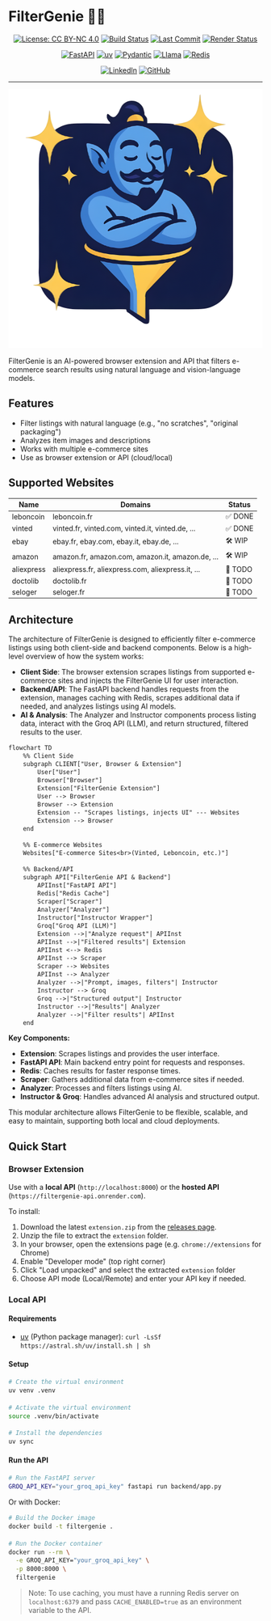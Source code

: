 # FilterGenie 🧞‍♂️

<!-- Project info -->
<div align="center">

[![License: CC BY-NC 4.0](https://img.shields.io/badge/license-CC--BY--NC%204.0-lightgrey?logo=creativecommons)](https://github.com/daltunay/filtergenie/blob/master/LICENSE)
[![Build Status](https://img.shields.io/github/check-runs/daltunay/filtergenie/master)](https://github.com/daltunay/filtergenie/actions/workflows/ci.yml)
[![Last Commit](https://img.shields.io/github/last-commit/daltunay/filtergenie)](https://github.com/daltunay/filtergenie/commits/master/?author=daltunay)
[![Render Status](https://img.shields.io/badge/Render-live-brightgreen?logo=render)](https://filtergenie-api.onrender.com/)

</div>

<!-- Tech stack -->
<div align="center">

[![FastAPI](https://img.shields.io/badge/FastAPI-009485.svg?logo=fastapi&logoColor=white)](https://fastapi.tiangolo.com/)
[![uv](https://img.shields.io/endpoint?url=https://raw.githubusercontent.com/astral-sh/uv/main/assets/badge/v0.json)](https://github.com/astral-sh/uv)
[![Pydantic](https://img.shields.io/endpoint?url=https://raw.githubusercontent.com/pydantic/pydantic/main/docs/badge/v2.json)](https://docs.pydantic.dev/latest/contributing/#badges)
[![Llama](https://img.shields.io/badge/Llama4-blue?logo=meta)](https://console.groq.com/docs/model/llama-4-scout-17b-16e-instruct)
[![Redis](https://img.shields.io/badge/Redis-DC382D?logo=redis&logoColor=white)](https://redis.io/)

</div>

<!-- Social -->
<div align="center">

[![LinkedIn](https://custom-icon-badges.demolab.com/badge/LinkedIn-0A66C2?logo=linkedin-white&logoColor=fff)](https://www.linkedin.com/in/daltunay/)
[![GitHub](https://custom-icon-badges.demolab.com/badge/GitHub-181717?logo=github&logoColor=fff)](https://github.com/daltunay)

</div>

<hr>

<p align="center">
  <img src="extension/assets/logo.png" alt="FilterGenie Logo" width="512" height="512">
</p>
FilterGenie is an AI-powered browser extension and API that filters e-commerce search results using natural language and vision-language models.

## Features

- Filter listings with natural language (e.g., "no scratches", "original packaging")
- Analyzes item images and descriptions
- Works with multiple e-commerce sites
- Use as browser extension or API (cloud/local)

## Supported Websites

| Name       | Domains                                           | Status  |
| ---------- | ------------------------------------------------- | ------- |
| leboncoin  | leboncoin.fr                                      | ✅ DONE |
| vinted     | vinted.fr, vinted.com, vinted.it, vinted.de, ...  | ✅ DONE |
| ebay       | ebay.fr, ebay.com, ebay.it, ebay.de, ...          | 🛠️ WIP  |
| amazon     | amazon.fr, amazon.com, amazon.it, amazon.de, ...  | 🛠️ WIP  |
| aliexpress | aliexpress.fr, aliexpress.com, aliexpress.it, ... | 📝 TODO |
| doctolib   | doctolib.fr                                       | 📝 TODO |
| seloger    | seloger.fr                                        | 📝 TODO |

## Architecture

The architecture of FilterGenie is designed to efficiently filter e-commerce listings using both client-side and backend components. Below is a high-level overview of how the system works:

- **Client Side**: The browser extension scrapes listings from supported e-commerce sites and injects the FilterGenie UI for user interaction.
- **Backend/API**: The FastAPI backend handles requests from the extension, manages caching with Redis, scrapes additional data if needed, and analyzes listings using AI models.
- **AI & Analysis**: The Analyzer and Instructor components process listing data, interact with the Groq API (LLM), and return structured, filtered results to the user.

```mermaid
flowchart TD
    %% Client Side
    subgraph CLIENT["User, Browser & Extension"]
        User["User"]
        Browser["Browser"]
        Extension["FilterGenie Extension"]
        User --> Browser
        Browser --> Extension
        Extension -- "Scrapes listings, injects UI" --- Websites
        Extension --> Browser
    end

    %% E-commerce Websites
    Websites["E-commerce Sites<br>(Vinted, Leboncoin, etc.)"]

    %% Backend/API
    subgraph API["FilterGenie API & Backend"]
        APIInst["FastAPI API"]
        Redis["Redis Cache"]
        Scraper["Scraper"]
        Analyzer["Analyzer"]
        Instructor["Instructor Wrapper"]
        Groq["Groq API (LLM)"]
        Extension -->|"Analyze request"| APIInst
        APIInst -->|"Filtered results"| Extension
        APIInst <--> Redis
        APIInst --> Scraper
        Scraper --> Websites
        APIInst --> Analyzer
        Analyzer -->|"Prompt, images, filters"| Instructor
        Instructor --> Groq
        Groq -->|"Structured output"| Instructor
        Instructor -->|"Results"| Analyzer
        Analyzer -->|"Filter results"| APIInst
    end
```

**Key Components:**

- **Extension**: Scrapes listings and provides the user interface.
- **FastAPI API**: Main backend entry point for requests and responses.
- **Redis**: Caches results for faster response times.
- **Scraper**: Gathers additional data from e-commerce sites if needed.
- **Analyzer**: Processes and filters listings using AI.
- **Instructor & Groq**: Handles advanced AI analysis and structured output.

This modular architecture allows FilterGenie to be flexible, scalable, and easy to maintain, supporting both local and cloud deployments.

## Quick Start

### Browser Extension

Use with a **local API** (`http://localhost:8000`) or the **hosted API** (`https://filtergenie-api.onrender.com`).

To install:

1. Download the latest `extension.zip` from the [releases page](https://github.com/daltunay/filtergenie/releases).
2. Unzip the file to extract the `extension` folder.
3. In your browser, open the extensions page (e.g. `chrome://extensions` for Chrome)
4. Enable "Developer mode" (top right corner)
5. Click "Load unpacked" and select the extracted `extension` folder
6. Choose API mode (Local/Remote) and enter your API key if needed.

### Local API

#### Requirements

- [uv](https://docs.astral.sh/uv/) (Python package manager):
  `curl -LsSf https://astral.sh/uv/install.sh | sh`

#### Setup

```bash
# Create the virtual environment
uv venv .venv

# Activate the virtual environment
source .venv/bin/activate

# Install the dependencies
uv sync
```

#### Run the API

```bash
# Run the FastAPI server
GROQ_API_KEY="your_groq_api_key" fastapi run backend/app.py
```

Or with Docker:

```bash
# Build the Docker image
docker build -t filtergenie .

# Run the Docker container
docker run --rm \
  -e GROQ_API_KEY="your_groq_api_key" \
  -p 8000:8000 \
  filtergenie
```

> Note: To use caching, you must have a running Redis server on `localhost:6379` and pass `CACHE_ENABLED=true` as an environment variable to the API.
